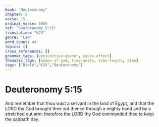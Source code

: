 ```yaml
---
book: "Deuteronomy"
chapter: 5
verse: 15
ordinal_verse: 5069
ref: "Deuteronomy 5:15"
translation: "KJV"
genre: "Law"
word_count: 44
topics: []
cross_references: []
grammar_tags: [conjunctive-opener, cause-effect]
thematic_tags: [names-of-god, time-units, time-feasts, time]
tags: ["Bible","KJV","Deuteronomy"]
---
```


# Deuteronomy 5:15

And remember that thou wast a servant in the land of Egypt, and that the LORD thy God brought thee out thence through a mighty hand and by a stretched out arm: therefore the LORD thy God commanded thee to keep the sabbath day.
